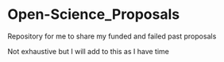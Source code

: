 # Open-Science_Proposals
Repository for me to share my funded and failed past proposals

Not exhaustive but I will add to this as I have time 
